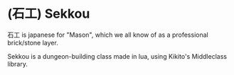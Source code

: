 (石工) Sekkou
======

石工 is japanese for "Mason", which we all know of as a professional brick/stone layer.

Sekkou is a dungeon-building class made in lua, using Kikito's Middleclass library.
